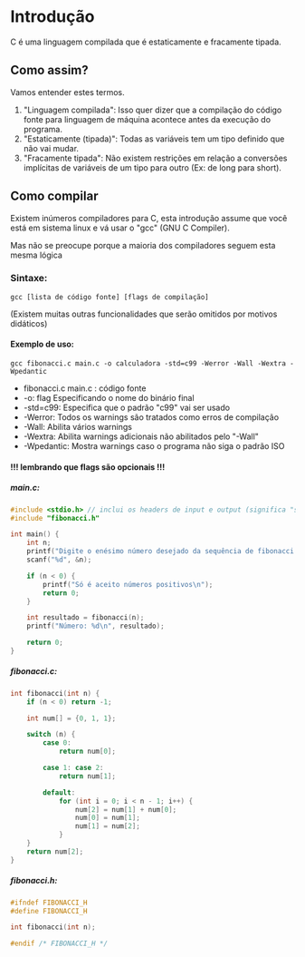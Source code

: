 # Introdução
C é uma linguagem compilada que é estaticamente e fracamente tipada.

## Como assim?
Vamos entender estes termos.

1. "Linguagem compilada": Isso quer dizer que a compilação do código fonte para linguagem de máquina acontece antes da execução do programa.
2. "Estaticamente (tipada)": Todas as variáveis tem um tipo definido que não vai mudar.
3. "Fracamente tipada": Não existem restrições em relação a conversões implícitas de variáveis de um tipo para outro (Ex: de long para short).

## Como compilar
Existem inúmeros compiladores para C, esta introdução assume que você está em sistema linux e vá usar o "gcc" (GNU C Compiler).

Mas não se preocupe porque a maioria dos compiladores seguem esta mesma lógica

### Sintaxe:
```
gcc [lista de código fonte] [flags de compilação]
```
(Existem muitas outras funcionalidades que serão omitidos por motivos didáticos)

#### Exemplo de uso:

```
gcc fibonacci.c main.c -o calculadora -std=c99 -Werror -Wall -Wextra -Wpedantic
```
- fibonacci.c main.c : código fonte
- -o: flag    Especificando o nome do binário final
- -std=c99:   Especifica que o padrão "c99" vai ser usado
- -Werror:    Todos os warnings são tratados como erros de compilação
- -Wall:      Abilita vários warnings
- -Wextra:    Abilita warnings adicionais não abilitados pelo "-Wall"
- -Wpedantic: Mostra warnings caso o programa não siga o padrão ISO

#### !!! lembrando que flags são opcionais !!!
##### main.c:
```c
#include <stdio.h> // inclui os headers de input e output (significa "standard input-output")
#include "fibonacci.h"

int main() {
    int n;
    printf("Digite o enésimo número desejado da sequência de fibonacci: ");
    scanf("%d", &n);

    if (n < 0) {
        printf("Só é aceito números positivos\n");
        return 0;
    }

    int resultado = fibonacci(n);
    printf("Número: %d\n", resultado);

    return 0;
}
```

##### fibonacci.c:
```c
int fibonacci(int n) {
    if (n < 0) return -1;

    int num[] = {0, 1, 1};

    switch (n) {
        case 0:
            return num[0];

        case 1: case 2:
            return num[1];

        default:
            for (int i = 0; i < n - 1; i++) {
                num[2] = num[1] + num[0];
                num[0] = num[1];
                num[1] = num[2];
            }
    }
    return num[2];
}
```

##### fibonacci.h:
```c
#ifndef FIBONACCI_H
#define FIBONACCI_H

int fibonacci(int n);

#endif /* FIBONACCI_H */
```
